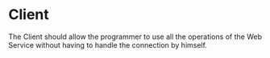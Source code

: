 # Client

The Client should allow the programmer to use all the operations of the Web Service without having to handle the connection by himself.